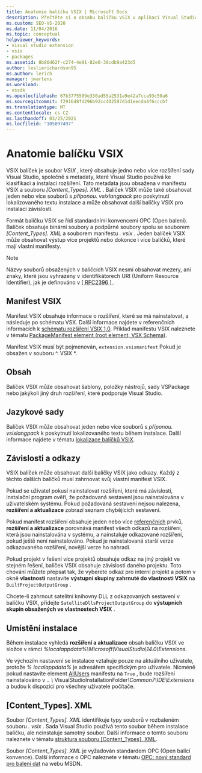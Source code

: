 ```yaml
---
title: Anatomie balíčku VSIX | Microsoft Docs
description: Přečtěte si o obsahu balíčku VSIX v aplikaci Visual Studio, souboru, který obsahuje jedno nebo více rozšíření sady Visual Studio a soubor manifestu metadat.
ms.custom: SEO-VS-2020
ms.date: 11/04/2016
ms.topic: conceptual
helpviewer_keywords:
- visual studio extension
- vsix
- packages
ms.assetid: 8b86d62f-c274-4e91-82e0-38cdb9a423d5
author: leslierichardson95
ms.author: lerich
manager: jmartens
ms.workload:
- vssdk
ms.openlocfilehash: 67b3775509e330ad55a2531a9e42a7cca93c50a6
ms.sourcegitcommit: f2916d8fd296b92cc402597d1d1eecda4f6cccbf
ms.translationtype: MT
ms.contentlocale: cs-CZ
ms.lasthandoff: 03/25/2021
ms.locfileid: "105097497"
---
```

# <a name="anatomy-of-a-vsix-package"></a>Anatomie balíčku VSIX
VSIX balíček je soubor *VSIX* , který obsahuje jedno nebo více rozšíření sady Visual Studio, společně s metadaty, které Visual Studio používá ke klasifikaci a instalaci rozšíření. Tato metadata jsou obsažena v manifestu VSIX a souboru *[Content_Types]. XML* . Balíček VSIX může také obsahovat jeden nebo více souborů s *příponou. vsixlangpack* pro poskytnutí lokalizovaného textu instalace a může obsahovat další balíčky VSIX pro instalaci závislostí.

 Formát balíčku VSIX se řídí standardními konvencemi OPC (Open balení). Balíček obsahuje binární soubory a podpůrné soubory spolu se souborem *[Content_Types]. XML* a souborem manifestu *. vsix* . Jeden balíček VSIX může obsahovat výstup více projektů nebo dokonce i více balíčků, které mají vlastní manifesty.

> [!NOTE]
> Názvy souborů obsažených v balíčcích VSIX nesmí obsahovat mezery, ani znaky, které jsou vyhrazeny v identifikátorech URI (Uniform Resource Identifier), jak je definováno v [ \[ RFC2396 \] ](https://www.rfc-editor.org/rfc/rfc2396.txt).

## <a name="the-vsix-manifest"></a>Manifest VSIX
 Manifest VSIX obsahuje informace o rozšíření, které se má nainstalovat, a následuje po schématu VSX. Další informace najdete v referenčních informacích k [schématu rozšíření VSIX 1,0](/previous-versions/dd393700(v=vs.110)). Příklad manifestu VSIX naleznete v tématu [PackageManifest element (root element, VSX Schema)](/previous-versions/dd393754(v=vs.110)).

 Manifest VSIX musí být pojmenován, `extension.vsixmanifest` Pokud je obsažen v souboru ^. VSIX *.

## <a name="the-content"></a>Obsah
 Balíček VSIX může obsahovat šablony, položky nástrojů, sady VSPackage nebo jakýkoli jiný druh rozšíření, které podporuje Visual Studio.

## <a name="language-packs"></a>Jazykové sady
 Balíček VSIX může obsahovat jeden nebo více souborů s *příponou. vsixlangpack* k poskytnutí lokalizovaného textu během instalace. Další informace najdete v tématu [lokalizace balíčků VSIX](../extensibility/localizing-vsix-packages.md).

## <a name="dependencies-and-references"></a>Závislosti a odkazy
 VSIX balíček může obsahovat další balíčky VSIX jako odkazy. Každý z těchto dalších balíčků musí zahrnovat svůj vlastní manifest VSIX.

 Pokud se uživatel pokusí nainstalovat rozšíření, které má závislosti, instalační program ověří, že požadovaná sestavení jsou nainstalována v uživatelském systému. Pokud požadovaná sestavení nejsou nalezena, **rozšíření a aktualizace** zobrazí seznam chybějících sestavení.

 Pokud manifest rozšíření obsahuje jeden nebo více [referenčních](/previous-versions/visualstudio/visual-studio-2010/dd393687(v=vs.100)) prvků, **rozšíření a aktualizace** porovnává manifest všech odkazů na rozšíření, která jsou nainstalována v systému, a nainstaluje odkazované rozšíření, pokud ještě není nainstalováno. Pokud je nainstalovaná starší verze odkazovaného rozšíření, novější verze ho nahradí.

 Pokud projekt v řešení více projektů obsahuje odkaz na jiný projekt ve stejném řešení, balíček VSIX obsahuje závislosti daného projektu. Toto chování můžete přepsat tak, že vyberete odkaz pro interní projekt a potom v okně **vlastnosti** nastavíte **výstupní skupiny zahrnuté do vlastnosti VSIX** na `BuiltProjectOutputGroup` .

 Chcete-li zahrnout satelitní knihovny DLL z odkazovaných sestavení v balíčku VSIX, přidejte `SatelliteDllsProjectOutputGroup` do **výstupních skupin obsažených ve vlastnostech VSIX** .

## <a name="installation-location"></a>Umístění instalace
 Během instalace vyhledá **rozšíření a aktualizace** obsah balíčku VSIX ve složce v rámci *%localappdata%\Microsoft\VisualStudio\14.0\Extensions*.

 Ve výchozím nastavení se instalace vztahuje pouze na aktuálního uživatele, protože *% localappdata%* je adresářem specifickým pro uživatele. Nicméně pokud nastavíte element [AllUsers](/previous-versions/ee191547(v=vs.110)) manifestu na `True` , bude rozšíření nainstalováno v <em>.. \\ </em> VisualStudioInstallationFolder<em>\Common7\IDE\Extensions</em> a budou k dispozici pro všechny uživatele počítače.

## <a name="content_typesxml"></a>[Content_Types]. XML
 Soubor *[Content_Types]. XML* identifikuje typy souborů v rozbaleném souboru *. vsix* . Sada Visual Studio používá tento soubor během instalace balíčku, ale neinstaluje samotný soubor. Další informace o tomto souboru naleznete v tématu [struktura souboru [Content_Types]. XML](the-structure-of-the-content-types-dot-xml-file.md).

 Soubor *[Content_Types]. XML* je vyžadován standardem OPC (Open balící konvence). Další informace o OPC naleznete v tématu [OPC: nový standard pro balení dat](/archive/blogs/msdnmagazine/opc-a-new-standard-for-packaging-your-data) na webu MSDN.